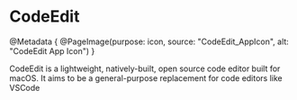 # CodeEdit

@Metadata {
    @PageImage(purpose: icon, source: "CodeEdit_AppIcon", alt: "CodeEdit App Icon")
}

CodeEdit is a lightweight, natively-built, open source code editor built for macOS. It aims to be a general-purpose replacement for code editors like VSCode